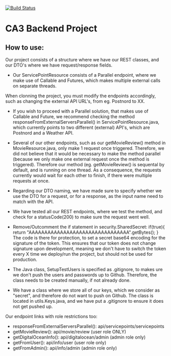 [![Build Status](https://travis-ci.com/tullebob/startcodeBackend_EKS.svg?branch=main)](https://travis-ci.com/tullebob/startcodeBackend_EKS)

# CA3 Backend Project

## How to use:

Our project consists of a structure where we have our REST classes, and our DTO's where we have request/response fields. 
- Our ServicePointResource consists of a Parallel endpoint, where we make use of Callable and Futures, which makes multiple external calls on separate threads. 

When clonning the project, you must modify the endpoints accordingly, such as changing the external API URL's, from eg. Postnord to XX. 
- If you wish to proceed with a Parallel solution, that makes use of Callable and Future, we recommend checking the method responseFromExternalServersParallel() in ServicePointResource.java, which currently points to two different (external) API's, which are Postnord and a Weather API. 

- Several of our other endpoints, such as our getMovieReview() method in MovieResource.java, only make 1 request once triggered. Therefore, we did not believe that it would be necessary to make the method parallel (because we only make one external request once the method is triggered). Therefore our method (eg. getMovieReview() is sequental by default, and is running on one thread. As a consequence, the requests currently would wait for each other to finish, if there were multiple requests at once. 

- Regarding our DTO naming, we have made sure to specify whether we use the DTO for a request, or for a response, as the input name need to match with the API. 

- We have tested all our REST endpoints, where we test the method, and check for a statusCode(200) to make sure the request went well. 

- Remove/Outcomment the if statement in security.SharedSecret:
 if(true){
      return "AAAAAAAAAAAAAAAAAAAAAAAAAAAAAAAA".getBytes();
}
The code is there for protection, to set a secret base64 encoding for the signature of the token.
This ensures that our token does not change signature upon development, meaning we don't have to switch the token every X time we deploy/run the project, but should not be used for production.

- The Java class, SetupTestUsers is specified as .gitignore, to makes ure we don't push the users and passwords up to Github. 
Therefore, the class needs to be created manually, if not already done. 

- We have a class where we store all of our keys, which we consider as "secret", and therefore do not want to push on Github. 
The class is located in utils.Keys.java, and we have put a .gitignore to ensure it does not get pushed up.

Our endpoint links with role restrictions too:
- responseFromExternalServersParallel(): api/servicepoints/servicepoints
- getMovieReview(): api/movie/review (user role ONLY)
- getDigitalOceanInfo(): api/digitalocean/admin (admin role only)
- getFromUser(): api/info/user (user role only)
- getFromAdmin(): api/info/admin (admin role only)
